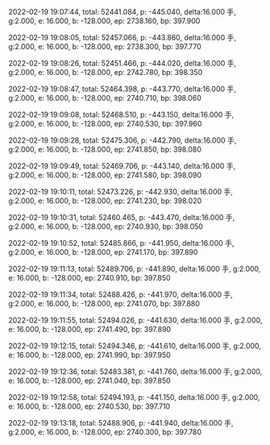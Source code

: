 2022-02-19 19:07:44, total: 52441.084, p: -445.040, delta:16.000 手, g:2.000, e: 16.000, b: -128.000, ep: 2738.160, bp: 397.900

2022-02-19 19:08:05, total: 52457.066, p: -443.860, delta:16.000 手, g:2.000, e: 16.000, b: -128.000, ep: 2738.300, bp: 397.770

2022-02-19 19:08:26, total: 52451.466, p: -444.020, delta:16.000 手, g:2.000, e: 16.000, b: -128.000, ep: 2742.780, bp: 398.350

2022-02-19 19:08:47, total: 52464.398, p: -443.770, delta:16.000 手, g:2.000, e: 16.000, b: -128.000, ep: 2740.710, bp: 398.060

2022-02-19 19:09:08, total: 52468.510, p: -443.150, delta:16.000 手, g:2.000, e: 16.000, b: -128.000, ep: 2740.530, bp: 397.960

2022-02-19 19:09:28, total: 52475.306, p: -442.790, delta:16.000 手, g:2.000, e: 16.000, b: -128.000, ep: 2741.850, bp: 398.080

2022-02-19 19:09:49, total: 52469.706, p: -443.140, delta:16.000 手, g:2.000, e: 16.000, b: -128.000, ep: 2741.580, bp: 398.090

2022-02-19 19:10:11, total: 52473.226, p: -442.930, delta:16.000 手, g:2.000, e: 16.000, b: -128.000, ep: 2741.230, bp: 398.020

2022-02-19 19:10:31, total: 52460.465, p: -443.470, delta:16.000 手, g:2.000, e: 16.000, b: -128.000, ep: 2740.930, bp: 398.050

2022-02-19 19:10:52, total: 52485.866, p: -441.950, delta:16.000 手, g:2.000, e: 16.000, b: -128.000, ep: 2741.170, bp: 397.890

2022-02-19 19:11:13, total: 52489.706, p: -441.890, delta:16.000 手, g:2.000, e: 16.000, b: -128.000, ep: 2740.910, bp: 397.850

2022-02-19 19:11:34, total: 52488.426, p: -441.970, delta:16.000 手, g:2.000, e: 16.000, b: -128.000, ep: 2741.070, bp: 397.880

2022-02-19 19:11:55, total: 52494.026, p: -441.630, delta:16.000 手, g:2.000, e: 16.000, b: -128.000, ep: 2741.490, bp: 397.890

2022-02-19 19:12:15, total: 52494.346, p: -441.610, delta:16.000 手, g:2.000, e: 16.000, b: -128.000, ep: 2741.990, bp: 397.950

2022-02-19 19:12:36, total: 52483.381, p: -441.760, delta:16.000 手, g:2.000, e: 16.000, b: -128.000, ep: 2741.040, bp: 397.850

2022-02-19 19:12:58, total: 52494.193, p: -441.150, delta:16.000 手, g:2.000, e: 16.000, b: -128.000, ep: 2740.530, bp: 397.710

2022-02-19 19:13:18, total: 52488.906, p: -441.940, delta:16.000 手, g:2.000, e: 16.000, b: -128.000, ep: 2740.300, bp: 397.780